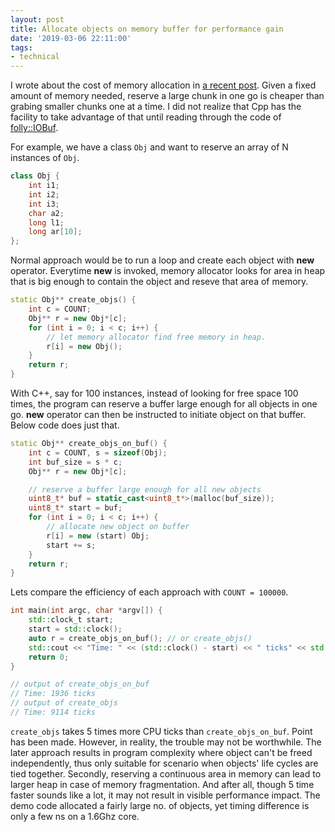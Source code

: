 ```yaml
---
layout: post
title: Allocate objects on memory buffer for performance gain 
date: '2019-03-06 22:11:00'
tags:
- technical
---
```


I wrote about the cost of memory allocation in [a recent post](/2019/02/22/avoid-unnecessary-memory-allocation.html). Given a fixed amount of memory needed, reserve a large chunk in one go is cheaper than grabing smaller chunks one at a time. I did not realize that Cpp has the facility to take advantage of that until reading through the code of [folly::IOBuf](https://github.com/facebook/folly/blob/master/folly/io/IOBuf.cpp#L988). 

For example, we have a class `Obj` and want to reserve an array of N instances of `Obj`. 

```c++
class Obj {
	int i1;
	int i2;
	int i3; 
	char a2;
	long l1;
	long ar[10];
};
```

Normal approach would be to run a loop and create each object with **new** operator. Everytime **new** is invoked, memory allocator looks for area in heap that is big enough to contain the object and reseve that area of memory.  

```c++
static Obj** create_objs() {
	int c = COUNT;
	Obj** r = new Obj*[c];
	for (int i = 0; i < c; i++) {	
		// let memory allocator find free memory in heap.
		r[i] = new Obj();	
	}
	return r;
}
```

With C++, say for 100 instances, instead of looking for free space 100 times, the program can reserve a buffer large enough for all objects in one go. **new** operator can then be instructed to initiate object on that buffer. Below code does just that. 

```c++
static Obj** create_objs_on_buf() {
	int c = COUNT, s = sizeof(Obj);
	int buf_size = s * c;
	Obj** r = new Obj*[c];

	// reserve a buffer large enough for all new objects
	uint8_t* buf = static_cast<uint8_t*>(malloc(buf_size));
	uint8_t* start = buf;
	for (int i = 0; i < c; i++) {
		// allocate new object on buffer
		r[i] = new (start) Obj;
		start += s;
	} 	
	return r;		
}
```

Lets compare the efficiency of each approach with `COUNT = 100000`. 

```c++
int main(int argc, char *argv[]) {
	std::clock_t start;
    start = std::clock();
	auto r = create_objs_on_buf(); // or create_objs()
	std::cout << "Time: " << (std::clock() - start) << " ticks" << std::endl;
    return 0;
}

// output of create_objs_on_buf
// Time: 1936 ticks
// output of create_objs
// Time: 9114 ticks
```
`create_objs` takes 5 times more CPU ticks than `create_objs_on_buf`. Point has been made. However, in reality, the trouble may not be worthwhile. The later approach results in program complexity where object can't be freed independently, thus only suitable for scenario when objects' life cycles are tied together. Secondly, reserving a continuous area in memory can lead to larger heap in case of memory fragmentation. And after all, though 5 time faster sounds like a lot, it may not result in visible performance impact. The demo code allocated a fairly large no. of objects, yet timing difference is only a few ns on a 1.6Ghz core. 

